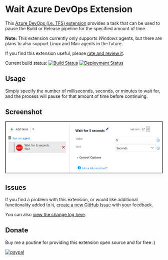 # Wait Azure DevOps Extension

This [Azure DevOps (i.e. TFS) extension][ExtensionInAzureDevOpsMarketplaceUrl] provides a task that can be used to pause the Build or Release pipeline for the specified amount of time.

**Note:** This extension currently only supports *Windows* agents, but there are plans to also support Linux and Mac agents in the future.

If you find this extension useful, please [rate and review it][ExtensionRatingAndReviewInAzureDevOpsMarketplaceUrl].

Current build status: [![Build Status](https://dev.azure.com/deadlydog/OpenSource/_apis/build/status/AzureDevOps.Wait?branchName=master)](https://dev.azure.com/deadlydog/OpenSource/_build/latest?definitionId=21&branchName=master)
[![Deployment Status](https://vsrm.dev.azure.com/deadlydog/_apis/public/Release/badge/baf297a4-1582-49bd-b9ca-6d38492faafa/3/3)](https://dev.azure.com/deadlydog/OpenSource/_release?definitionId=3)

## Usage

Simply specify the number of milliseconds, seconds, or minutes to wait for, and the process will pause for that amount of time before continuing.

## Screenshot

![Screenshot][ScreenshotImage]

## Issues

If you find a problem with this extension, or would like additional functionality added to it, [create a new GitHub Issue][ExtensionGitHubRepositoryIssuesUrl] with your feedback.

You can also [view the change log here][ExtensionChangeLogUrl].

## Donate

Buy me a poutine for providing this extension open source and for free :)

[![paypal](https://www.paypalobjects.com/en_US/i/btn/btn_donateCC_LG.gif)](https://www.paypal.com/cgi-bin/webscr?cmd=_s-xclick&hosted_button_id=CZP8CU53RJ29W)

<!-- Links -->
[ScreenshotImage]: src/Images/Screenshot.png
[ExtensionInAzureDevOpsMarketplaceUrl]: https://marketplace.visualstudio.com/items?itemName=deadlydog.WaitBuildAndReleaseTask
[ExtensionRatingAndReviewInAzureDevOpsMarketplaceUrl]: https://marketplace.visualstudio.com/items?itemName=deadlydog.WaitBuildAndReleaseTask#review-details
[ExtensionGitHubRepositoryIssuesUrl]: https://github.com/deadlydog/AzureDevOps.Wait/issues
[ExtensionChangeLogUrl]: https://github.com/deadlydog/AzureDevOps.Wait/blob/master/docs/ChangeLog.md